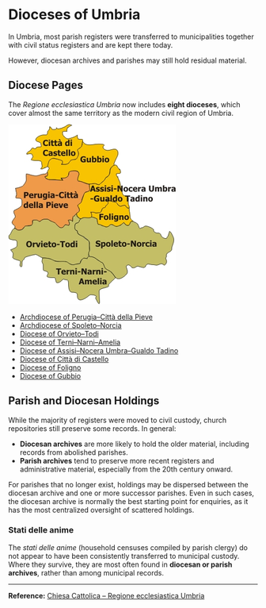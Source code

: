 # Dioceses of Umbria

In Umbria, most parish registers were transferred to municipalities together with civil status registers and are kept there today.

However, diocesan archives and parishes may still hold residual material.

## Diocese Pages

The *Regione ecclesiastica Umbria* now includes **eight dioceses**, which cover almost the same territory as the modern civil region of Umbria.


![alt text](img/Regione_ecclesiastica_Umbria.jpg "Map")

- [Archdiocese of Perugia–Città della Pieve](dio/perugia.md)  
- [Archdiocese of Spoleto–Norcia](dio/spoleto.md)  
- [Diocese of Orvieto–Todi](dio/orvieto_todi.md)  
- [Diocese of Terni–Narni–Amelia](dio/terni_narni_amelia.md)  
- [Diocese of Assisi–Nocera Umbra–Gualdo Tadino](dio/assisi.md)  
- [Diocese of Città di Castello](dio/castello.md)  
- [Diocese of Foligno](dio/foligno.md)  
- [Diocese of Gubbio](dio/gubbio.md)  

## Parish and Diocesan Holdings

While the majority of registers were moved to civil custody, church repositories still preserve some records. In general:

* **Diocesan archives** are more likely to hold the older material, including records from abolished parishes.
* **Parish archives** tend to preserve more recent registers and administrative material, especially from the 20th century onward.

For parishes that no longer exist, holdings may be dispersed between the diocesan archive and one or more successor parishes. Even in such cases, the diocesan archive is normally the best starting point for enquiries, as it has the most centralized oversight of scattered holdings.

### Stati delle anime

The *stati delle anime* (household censuses compiled by parish clergy) do not appear to have been consistently transferred to municipal custody. Where they survive, they are most often found in **diocesan or parish archives**, rather than among municipal records.

---

**Reference:** [Chiesa Cattolica – Regione ecclesiastica Umbria](https://www.chiesacattolica.it/annuario-cei/regione/25/regione-ecclesiastica-umbria/)
